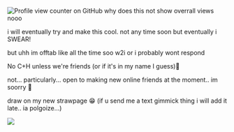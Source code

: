 ![Profile view counter on GitHub](https://komarev.com/ghpvc/?username=starxource)
why does this not show overrall views nooo 


i will eventually try and make this cool. not any time soon but eventually i SWEAR! 

but uhh im offtab like all the time soo w2i or i probably wont respond

No C+H unless we're friends (or if it's in my name I guess)💓

not... particularly... open to making new online friends at the moment.. im soorry 🙁

draw on my new strawpage :grin: (if u send me a text gimmick thing i will add it late.. ia polgoize...)

![](https://i.pinimg.com/1200x/da/86/0b/da860befe472778e3922fb2f4465b06d.jpg)
